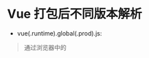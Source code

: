 # Vue 打包后不同版本解析  
* vue(.runtime).global(.prod).js:  
> 通过浏览器中的 <script src="..." /> 直接使用;
> 我们之前通过CDN引入和下载的Vue版本就是这个版本;
> 会暴露一个全局的Vue来使用;

* `vue(.runtime).esm-browser(.prod).js`:  
> 用于通过原生ES模块导入使用(在浏览器中通过 <script type="module" /> 来使用).  

* `vue(.runtime).esm-bundler.js`:  
> 用于 webpack, rollup 和 parcel 等构建工具;  
> 构建工具中默认是 `vue.runtime.esm-bundler.js`;  
> 如果我们需要解析模板 template, 那么需要手动指定 `vue.esm-bundler.js`;

* `vue.cjs(.prod).js`:  
> 服务器端渲染使用;  
> 通过require()在Node.js中使用;  

# 运行时 + 编译器 vs 运行时   

* 在Vue的开发过程中我们有三种方式来编写DOM元素:  
> 方式一: `template模板`的方式(之前经常使用的方式);
> 方式二: `render函数`的方式, 使用h函数来编写渲染的内容;
> 方式三: 通过`.vue文件`中的template来编写模板;  

* 它们的模板分别是如何处理的呢?  
> 方式二中的h函数可以直接返回一个 `虚拟节点`, 也就是 `Vnode节点`;
> 方式一和方式三的template都需要有`特定的代码` 来对其进行解析:  
>> 方式三.vue文件中的template可以通过在 `vue-loader` 对其进行编译和处理;  
>> 方式一中的 template 我们必须要 `通过源码中一部分代码` 来进行编译;  

* 所以, Vue在让我们选择版本的时候分为 运行时 + 编译器 vs 仅运行时  
> `运行时 + 编译器` 包含了对 template 模板的编译代码, 更加完整, 但是也更大一些;  
> `仅运行时` 没有包含对 template 版本的编译代码, 相对更小一些;  


# VSCode对SFC文件的支持
* 在前面我们提到过, 真实开发中多数情况下我们都是使用SFC(single-file components(单文件组件)).  
> VScode对SFC的支持:  
>> 插件一: Vetur, 从Vue2开发就一直在使用的VScode支持Vue的插件;
>> 插件二: Volar, 官方推荐的插件(后续会基于Volar开发官方的VScode插件);

# Vue GlobalFeatureFlags 的配置
> `__VUE_OPTIONS_API__`: vue2 options 的支持
> `__VUE_PROD_DEVTOOLS__`: false